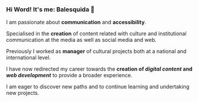 ### Hi Word!  It's me: Balesquida 👋

  I am passionate about **communication** and **accessibility**. 
  
  Specialised in the **creation** of content related with culture and institutional communication at the media as well as social media and web. 
  
  Previously I worked as **manager** of cultural projects both at a national and international level. 
  
  I have now redirected my career towards the **creation of _digital content_ and _web development_** to provide a broader experience.

  I am eager to discover new paths and to continue learning and undertaking new projects.


